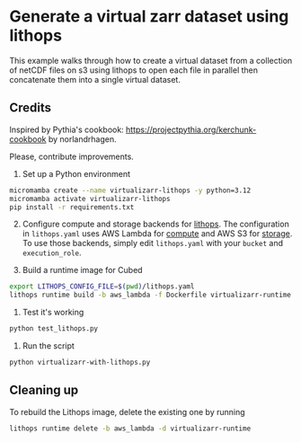 # Generate a virtual zarr dataset using lithops

This example walks through how to create a virtual dataset from a collection of
netCDF files on s3 using lithops to open each file in parallel then concatenate
them into a single virtual dataset.

## Credits

Inspired by Pythia's cookbook: https://projectpythia.org/kerchunk-cookbook
by norlandrhagen.

Please, contribute improvements.

1. Set up a Python environment

```bash
micromamba create --name virtualizarr-lithops -y python=3.12
micromamba activate virtualizarr-lithops
pip install -r requirements.txt
```

2. Configure compute and storage backends for [lithops](https://lithops-cloud.github.io/docs/source/configuration.html).
   The configuration in `lithops.yaml` uses AWS Lambda for [compute](https://lithops-cloud.github.io/docs/source/compute_config/aws_lambda.html) and AWS S3 for [storage](https://lithops-cloud.github.io/docs/source/storage_config/aws_s3.html).
   To use those backends, simply edit `lithops.yaml` with your `bucket` and `execution_role`.

1. Build a runtime image for Cubed

```bash
export LITHOPS_CONFIG_FILE=$(pwd)/lithops.yaml
lithops runtime build -b aws_lambda -f Dockerfile virtualizarr-runtime
```

1. Test it's working

```bash
python test_lithops.py
```

1. Run the script

```bash
python virtualizarr-with-lithops.py
```

## Cleaning up

To rebuild the Lithops image, delete the existing one by running

```bash
lithops runtime delete -b aws_lambda -d virtualizarr-runtime
```
